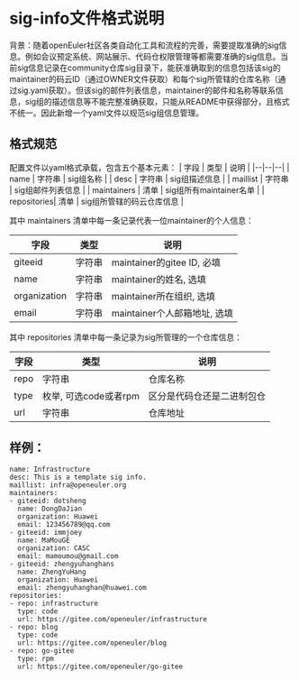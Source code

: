 # sig-info文件格式说明
背景：随着openEuler社区各类自动化工具和流程的完善，需要提取准确的sig信息。例如会议预定系统、网站展示、代码仓权限管理等都需要准确的sig信息。当前sig信息记录在community仓库sig目录下，能获准确取到的信息包括该sig的maintainer的码云ID（通过OWNER文件获取）和每个sig所管辖的仓库名称（通过sig.yaml获取）。但该sig的邮件列表信息，maintainer的邮件和名称等联系信息，sig组的描述信息等不能完整准确获取，只能从README中获得部分，且格式不统一。因此新增一个yaml文件以规范sig组信息管理。

## 格式规范
配置文件以yaml格式承载，包含五个基本元素：
| 字段 | 类型 | 说明 |
|--|--|--|
| name | 字符串 | sig组名称 |
| desc | 字符串 | sig组描述信息 |
| maillist | 字符串 | sig组邮件列表信息 |
| maintainers | 清单 | sig组所有maintainer名单 |
| repositories| 清单 | sig组所管辖的码云仓库信息 |

其中 maintainers 清单中每一条记录代表一位maintainer的个人信息：

| 字段 | 类型 | 说明 |
|--|--|--|
| giteeid | 字符串 | maintainer的gitee ID, 必填 |
| name | 字符串 | maintainer的姓名, 选填  |
| organization| 字符串 | maintainer所在组织, 选填 |
| email| 字符串 | maintainer个人邮箱地址, 选填 |

其中 repositories 清单中每一条记录为sig所管理的一个仓库信息：

| 字段 | 类型 |  说明 |
|--|--|--|
| repo | 字符串 | 仓库名称 |
| type | 枚举, 可选code或者rpm |区分是代码仓还是二进制包仓|
| url | 字符串 |仓库地址|

## 样例：
```
name: Infrastructure
desc: This is a template sig info.
maillist: infra@openeuler.org
maintainers:
- giteeid: dotsheng
  name: DongDaJian
  organization: Huawei
  email: 123456789@qq.com
- giteeid: immjoey
  name: MaMouGE
  organization: CASC
  email: mamoumou@gmail.com
- giteeid: zhengyuhanghans
  name: ZhengYuHang
  organization: Huawei
  email: zhengyuhanghan@huawei.com
repositories:
- repo: infrastructure
  type: code
  url: https://gitee.com/openeuler/infrastructure
- repo: blog
  type: code
  url: https://gitee.com/openeuler/blog
- repo: go-gitee
  type: rpm
  url: https://gitee.com/openeuler/go-gitee
```

